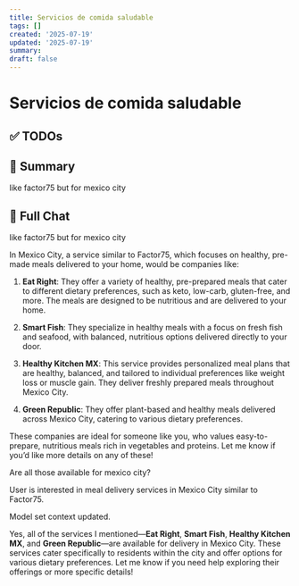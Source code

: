 ```yaml
---
title: Servicios de comida saludable
tags: []
created: '2025-07-19'
updated: '2025-07-19'
summary:
draft: false
---
```


# Servicios de comida saludable

## ✅ TODOs


## 📌 Summary
like factor75 but for mexico city

## 🧠 Full Chat


like factor75 but for mexico city



In Mexico City, a service similar to Factor75, which focuses on healthy, pre-made meals delivered to your home, would be companies like:

1. **Eat Right**: They offer a variety of healthy, pre-prepared meals that cater to different dietary preferences, such as keto, low-carb, gluten-free, and more. The meals are designed to be nutritious and are delivered to your home.

2. **Smart Fish**: They specialize in healthy meals with a focus on fresh fish and seafood, with balanced, nutritious options delivered directly to your door.

3. **Healthy Kitchen MX**: This service provides personalized meal plans that are healthy, balanced, and tailored to individual preferences like weight loss or muscle gain. They deliver freshly prepared meals throughout Mexico City.

4. **Green Republic**: They offer plant-based and healthy meals delivered across Mexico City, catering to various dietary preferences.

These companies are ideal for someone like you, who values easy-to-prepare, nutritious meals rich in vegetables and proteins. Let me know if you’d like more details on any of these!

Are all those available for mexico city?

User is interested in meal delivery services in Mexico City similar to Factor75.

Model set context updated.

Yes, all of the services I mentioned—**Eat Right**, **Smart Fish**, **Healthy Kitchen MX**, and **Green Republic**—are available for delivery in Mexico City. These services cater specifically to residents within the city and offer options for various dietary preferences. Let me know if you need help exploring their offerings or more specific details!